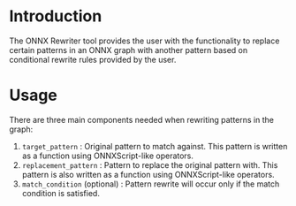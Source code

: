 # Introduction

The ONNX Rewriter tool provides the user with the functionality to replace certain patterns in an ONNX graph with another pattern based on conditional rewrite rules provided by the user.

# Usage

There are three main components needed when rewriting patterns in the graph:

1. `target_pattern` : Original pattern to match against. This pattern is written as a function using ONNXScript-like operators.
2. `replacement_pattern` : Pattern to replace the original pattern with. This pattern is also written as a function using ONNXScript-like operators.
3. `match_condition` (optional) : Pattern rewrite will occur only if the match condition is satisfied.

```{include} simple_example.md
```

```{include} attributes.md
```

```{include} conditional_rewrite.md
```

```{include} or_pattern.md
```

```{include} commute.md
```
